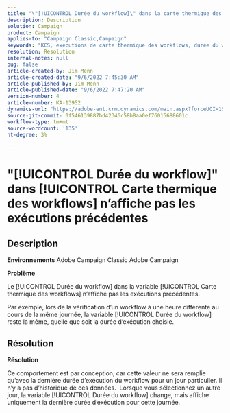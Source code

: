 ```yaml
---
title: "\"[!UICONTROL Durée du workflow]\" dans la carte thermique des workflows n’affiche pas les exécutions précédentes"
description: Description
solution: Campaign
product: Campaign
applies-to: "Campaign Classic,Campaign"
keywords: "KCS, exécutions de carte thermique des workflows, durée du workflow, exécutions précédentes, Adobe Campaign"
resolution: Resolution
internal-notes: null
bug: false
article-created-by: Jim Menn
article-created-date: "9/6/2022 7:45:30 AM"
article-published-by: Jim Menn
article-published-date: "9/6/2022 7:47:20 AM"
version-number: 4
article-number: KA-13952
dynamics-url: "https://adobe-ent.crm.dynamics.com/main.aspx?forceUCI=1&pagetype=entityrecord&etn=knowledgearticle&id=026920e0-b72d-ed11-9db1-0022480866ad"
source-git-commit: 0f546139887bd42346c58b8aa0ef76015688601c
workflow-type: tm+mt
source-wordcount: '135'
ht-degree: 3%

---
```


# &quot;[!UICONTROL Durée du workflow]&quot; dans [!UICONTROL Carte thermique des workflows] n’affiche pas les exécutions précédentes

## Description


<b>Environnements</b>
Adobe Campaign Classic Adobe Campaign

<b>Problème</b>

Le [!UICONTROL Durée du workflow] dans la variable [!UICONTROL Carte thermique des workflows] n’affiche pas les exécutions précédentes.

Par exemple, lors de la vérification d’un workflow à une heure différente au cours de la même journée, la variable [!UICONTROL Durée du workflow] reste la même, quelle que soit la durée d’exécution choisie.


## Résolution


<b>Résolution</b>

Ce comportement est par conception, car cette valeur ne sera remplie qu’avec la dernière durée d’exécution du workflow pour un jour particulier.
Il n’y a pas d’historique de ces données. 
Lorsque vous sélectionnez un autre jour, la variable [!UICONTROL Durée du workflow] change, mais affiche uniquement la dernière durée d’exécution pour cette journée.


